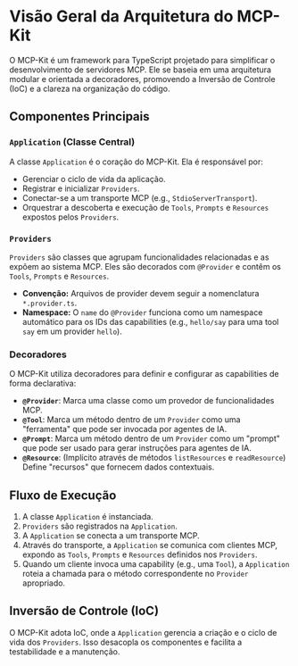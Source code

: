 # Visão Geral da Arquitetura do MCP-Kit

O MCP-Kit é um framework para TypeScript projetado para simplificar o desenvolvimento de servidores MCP. Ele se baseia em uma arquitetura modular e orientada a decoradores, promovendo a Inversão de Controle (IoC) e a clareza na organização do código.

## Componentes Principais

### `Application` (Classe Central)
A classe `Application` é o coração do MCP-Kit. Ela é responsável por:
- Gerenciar o ciclo de vida da aplicação.
- Registrar e inicializar `Providers`.
- Conectar-se a um transporte MCP (e.g., `StdioServerTransport`).
- Orquestrar a descoberta e execução de `Tools`, `Prompts` e `Resources` expostos pelos `Providers`.

### `Providers`
`Providers` são classes que agrupam funcionalidades relacionadas e as expõem ao sistema MCP. Eles são decorados com `@Provider` e contêm os `Tools`, `Prompts` e `Resources`.
- **Convenção:** Arquivos de provider devem seguir a nomenclatura `*.provider.ts`.
- **Namespace:** O `name` do `@Provider` funciona como um namespace automático para os IDs das capabilities (e.g., `hello/say` para uma tool `say` em um provider `hello`).

### Decoradores
O MCP-Kit utiliza decoradores para definir e configurar as capabilities de forma declarativa:
- **`@Provider`**: Marca uma classe como um provedor de funcionalidades MCP.
- **`@Tool`**: Marca um método dentro de um `Provider` como uma "ferramenta" que pode ser invocada por agentes de IA.
- **`@Prompt`**: Marca um método dentro de um `Provider` como um "prompt" que pode ser usado para gerar instruções para agentes de IA.
- **`@Resource`**: (Implícito através de métodos `listResources` e `readResource`) Define "recursos" que fornecem dados contextuais.

## Fluxo de Execução

1.  A classe `Application` é instanciada.
2.  `Providers` são registrados na `Application`.
3.  A `Application` se conecta a um transporte MCP.
4.  Através do transporte, a `Application` se comunica com clientes MCP, expondo as `Tools`, `Prompts` e `Resources` definidos nos `Providers`.
5.  Quando um cliente invoca uma capability (e.g., uma `Tool`), a `Application` roteia a chamada para o método correspondente no `Provider` apropriado.

## Inversão de Controle (IoC)
O MCP-Kit adota IoC, onde a `Application` gerencia a criação e o ciclo de vida dos `Providers`. Isso desacopla os componentes e facilita a testabilidade e a manutenção.

